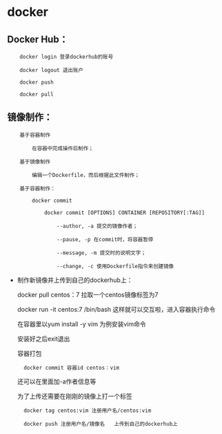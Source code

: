 # docker

## Docker Hub：

		docker login 登录dockerhub的账号
		
        docker logout 退出账户
		
		docker push   
		
        docker pull 

## 镜像制作：
		
        基于容器制作
			
            在容器中完成操作后制作；
		
        基于镜像制作
			
            编辑一个Dockerfile，而后根据此文件制作；
			
		基于容器制作：
			
            docker commit 
				
                docker commit [OPTIONS] CONTAINER [REPOSITORY[:TAG]]
					
                    --author, -a 提交的镜像作者；
					
                    --pause, -p 在commit时，将容器暂停
					
                    --message, -m 提交时的说明文字；
					
                    --change, -c 使用Dockerfile指令来创建镜像


* 制作新镜像并上传到自己的dockerhub上：

    docker pull centos：7 拉取一个centos镜像标签为7

    docker run -it centos:7 /bin/bash 这样就可以交互啦，进入容器执行命令

    在容器里以yum install -y vim 为例安装vim命令

    安装好之后exit退出

    容器打包

        docker commit 容器id centos：vim 

    还可以在里面加-a作者信息等


    为了上传还需要在刚刚的镜像上打一个标签

        docker tag centos:vim 注册用户名/centos:vim

        docker push 注册用户名/镜像名   上传到自己的dockerhub上
